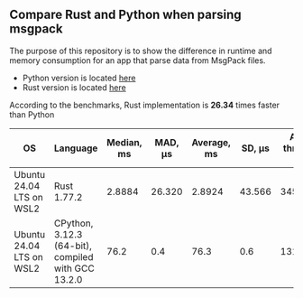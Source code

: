 Compare Rust and Python when parsing msgpack
---------

The purpose of this repository is to show the difference in runtime and memory consumption for an app that parse data
from MsgPack files.

* Python version is located [here](python/README.md)
* Rust version is located [here](rust/README.md)

According to the benchmarks, Rust implementation is **26.34** times faster than Python

| OS                       | Language                                           | Median, ms | MAD, µs | Average, ms | SD, µs | Average throughput msg/s |
|--------------------------|----------------------------------------------------|------------|---------|-------------|--------|--------------------------|
| Ubuntu 24.04 LTS on WSL2 | Rust 1.77.2                                        | 2.8884     | 26.320  | 2.8924      | 43.566 | 3457336.46               |
| Ubuntu 24.04 LTS on WSL2 | CPython, 3.12.3 (64-bit), compiled with GCC 13.2.0 | 76.2       | 0.4     | 76.3        | 0.6    | 131233.59                |
